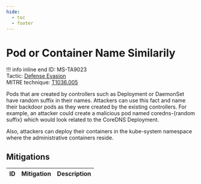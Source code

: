 ```yaml
---
hide:
  - toc
  - footer
---
```


# Pod or Container Name Similarily

!!! info inline end
    ID: MS-TA9023<br>
    Tactic: [Defense Evasion](../tactics/DefenseEvasion/index.md) <br>
    MITRE technique: [T1036.005](https://attack.mitre.org/techniques/T1036/005/)

Pods that are created by controllers such as Deployment or DaemonSet have random suffix in their names. Attackers can use this fact and name their backdoor pods as they were created by the existing controllers. For example, an attacker could create a malicious pod named coredns-{random suffix} which would look related to the CoreDNS Deployment.

Also, attackers can deploy their containers in the kube-system namespace where the administrative containers reside.

## Mitigations

|ID|Mitigation|Description|
|--|----------|-----------|
